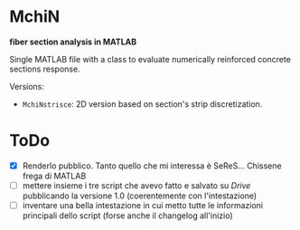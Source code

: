# MchiN
**fiber section analysis in MATLAB**

Single MATLAB file with a class to evaluate numerically reinforced concrete sections response.

Versions:
- `MchiNstrisce`: 2D version based on section's strip discretization.

# ToDo
- [x] Renderlo pubblico. Tanto quello che mi interessa è SeReS... Chissene frega di MATLAB
- [ ] mettere insieme i tre script che avevo fatto e salvato su *Drive* pubblicando la versione 1.0 (coerentemente con l'intestazione)
- [ ] inventare una bella intestazione in cui metto tutte le informazioni principali dello script (forse anche il changelog all'inizio)
